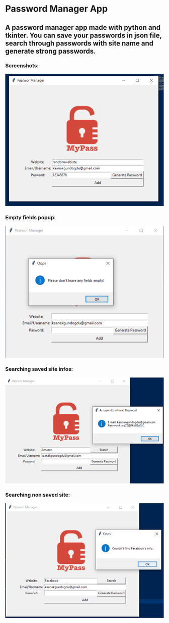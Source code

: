 # Password Manager App
## A password manager app made with python and tkinter. You can save your passwords in json file, search through passwords with site name and generate strong passwords.
### Screenshots:

![](https://github.com/kaanakgundogdu/password-manager-python/blob/main/app/images/1.png)

### Empty fields popup:

![](https://github.com/kaanakgundogdu/password-manager-python/blob/main/app/images/3.png)

### Searching saved site infos:

![](https://github.com/kaanakgundogdu/password-manager-python/blob/main/app/images/6.png)

### Searching non saved site:

![](https://github.com/kaanakgundogdu/password-manager-python/blob/main/app/images/5.png)
